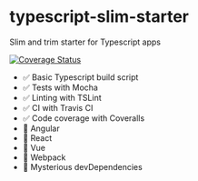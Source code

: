 # typescript-slim-starter
Slim and trim starter for Typescript apps

[![Coverage Status](https://coveralls.io/repos/github/hxlnt/typescript-slim-starter/badge.svg?branch=master)](https://coveralls.io/github/hxlnt/typescript-slim-starter?branch=master)

 - :white_check_mark: Basic Typescript build script
 - :white_check_mark: Tests with Mocha
 - :white_check_mark: Linting with TSLint
 - :white_check_mark: CI with Travis CI
 - :white_check_mark: Code coverage with Coveralls
 - :no_entry_sign: Angular
 - :no_entry_sign: React
 - :no_entry_sign: Vue
 - :no_entry_sign: Webpack
 - :no_entry_sign: Mysterious devDependencies

 

